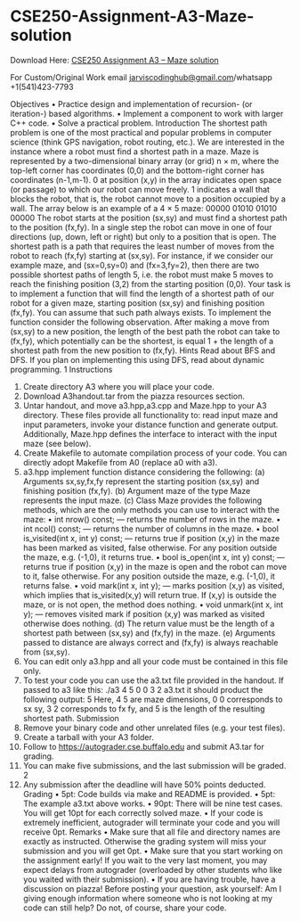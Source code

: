 # CSE250-Assignment-A3-Maze-solution

Download Here: [CSE250 Assignment A3 – Maze solution](https://jarviscodinghub.com/assignment/assignment-a3-maze-solution/)

For Custom/Original Work email jarviscodinghub@gmail.com/whatsapp +1(541)423-7793

Objectives
• Practice design and implementation of recursion- (or iteration-) based algorithms.
• Implement a component to work with larger C++ code.
• Solve a practical problem.
Introduction
The shortest path problem is one of the most practical and popular problems in computer science (think GPS
navigation, robot routing, etc.). We are interested in the instance where a robot must find a shortest path in
a maze. Maze is represented by a two-dimensional binary array (or grid) n × m, where the top-left corner
has coordinates (0,0) and the bottom-right corner has coordinates (n-1,m-1). 0 at position (x,y) in the array
indicates open space (or passage) to which our robot can move freely. 1 indicates a wall that blocks the robot,
that is, the robot cannot move to a position occupied by a wall. The array below is an example of a 4 × 5
maze:
00000
01010
01010
00000
The robot starts at the position (sx,sy) and must find a shortest path to the position (fx,fy). In a single step
the robot can move in one of four directions (up, down, left or right) but only to a position that is open. The
shortest path is a path that requires the least number of moves from the robot to reach (fx,fy) starting at (sx,sy).
For instance, if we consider our example maze, and (sx=0,sy=0) and (fx=3,fy=2), then there are two possible
shortest paths of length 5, i.e. the robot must make 5 moves to reach the finishing position (3,2) from the
starting position (0,0).
Your task is to implement a function that will find the length of a shortest path of our robot for a given maze,
starting position (sx,sy) and finishing position (fx,fy). You can assume that such path always exists. To
implement the function consider the following observation. After making a move from (sx,sy) to a new position,
the length of the best path the robot can take to (fx,fy), which potentially can be the shortest, is equal 1 + the
length of a shortest path from the new position to (fx,fy).
Hints
Read about BFS and DFS. If you plan on implementing this using DFS, read about dynamic programming.
1
Instructions
1. Create directory A3 where you will place your code.
2. Download A3handout.tar from the piazza resources section.
3. Untar handout, and move a3.hpp,a3.cpp and Maze.hpp to your A3 directory. These files provide all
functionality to: read input maze and input parameters, invoke your distance function and generate output.
Additionally, Maze.hpp defines the interface to interact with the input maze (see below).
4. Create Makefile to automate compilation process of your code. You can directly adopt Makefile from
A0 (replace a0 with a3).
5. a3.hpp implement function distance considering the following:
(a) Arguments sx,sy,fx,fy represent the starting position (sx,sy) and finishing position (fx,fy).
(b) Argument maze of the type Maze represents the input maze.
(c) Class Maze provides the following methods, which are the only methods you can use to interact
with the maze:
• int nrow() const; — returns the number of rows in the maze.
• int ncol() const; — returns the number of columns in the maze.
• bool is_visited(int x, int y) const; — returns true if position (x,y) in the maze
has been marked as visited, false otherwise. For any position outside the maze, e.g. (-1,0),
it returns true.
• bool is_open(int x, int y) const; — returns true if position (x,y) in the maze is
open and the robot can move to it, false otherwise. For any position outside the maze, e.g.
(-1,0), it returns false.
• void mark(int x, int y); — marks position (x,y) as visited, which implies that is_visited(x,y)
will return true. If (x,y) is outside the maze, or is not open, the method does nothing.
• void unmark(int x, int y); — removes visited mark if position (x,y) was marked as
visited otherwise does nothing.
(d) The return value must be the length of a shortest path between (sx,sy) and (fx,fy) in the maze.
(e) Arguments passed to distance are always correct and (fx,fy) is always reachable from (sx,sy).
6. You can edit only a3.hpp and all your code must be contained in this file only.
7. To test your code you can use the a3.txt file provided in the handout. If passed to a3 like this:
./a3 4 5 0 0 3 2 a3.txt
it should product the following output:
5
Here, 4 5 are maze dimensions, 0 0 corresponds to sx sy, 3 2 corresponds to fx fy, and 5 is the
length of the resulting shortest path.
Submission
1. Remove your binary code and other unrelated files (e.g. your test files).
2. Create a tarball with your A3 folder.
3. Follow to https://autograder.cse.buffalo.edu and submit A3.tar for grading.
4. You can make five submissions, and the last submission will be graded.
2
5. Any submission after the deadline will have 50% points deducted.
Grading
• 5pt: Code builds via make and README is provided.
• 5pt: The example a3.txt above works.
• 90pt: There will be nine test cases. You will get 10pt for each correctly solved maze.
• If your code is extremely inefficient, autograder will terminate your code and you will receive 0pt.
Remarks
• Make sure that all file and directory names are exactly as instructed. Otherwise the grading system will
miss your submission and you will get 0pt.
• Make sure that you start working on the assignment early! If you wait to the very last moment, you may
expect delays from autograder (overloaded by other students who like you waited with their submission).
• If you are having trouble, have a discussion on piazza! Before posting your question, ask yourself: Am
I giving enough information where someone who is not looking at my code can still help? Do not, of
course, share your code.


